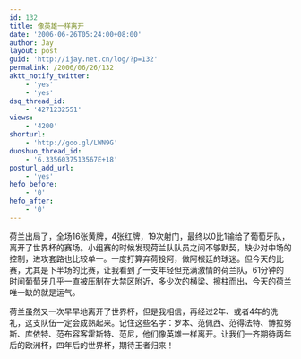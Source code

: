 ```yaml
---
id: 132
title: 像英雄一样离开
date: '2006-06-26T05:24:00+08:00'
author: Jay
layout: post
guid: 'http://ijay.net.cn/log/?p=132'
permalink: /2006/06/26/132
aktt_notify_twitter:
    - 'yes'
    - 'yes'
dsq_thread_id:
    - '4271232551'
views:
    - '4200'
shorturl:
    - 'http://goo.gl/LWN9G'
duoshuo_thread_id:
    - '6.3356037513567E+18'
posturl_add_url:
    - 'yes'
hefo_before:
    - '0'
hefo_after:
    - '0'
---
```


荷兰出局了，全场16张黄牌，4张红牌，19次射门，最终以0比1输给了葡萄牙队，离开了世界杯的赛场。小组赛的时候发现荷兰队队员之间不够默契，缺少对中场的控制，进攻套路也比较单一。一度打算弃荷投阿，做阿根廷的球迷。但今天的比赛，尤其是下半场的比赛，让我看到了一支年轻但充满激情的荷兰队，61分钟的时间葡萄牙几乎一直被压制在大禁区附近，多少次的横梁、擦柱而出，今天的荷兰唯一缺的就是运气。

荷兰虽然又一次早早地离开了世界杯，但是我相信，再经过2年、或者4年的洗礼，这支队伍一定会成熟起来。记住这些名字：罗本、范佩西、范得法特、博拉努斯、库依特、范布容客霍斯特、范尼，他们像英雄一样离开。让我们一齐期待两年后的欧洲杯，四年后的世界杯，期待王者归来！